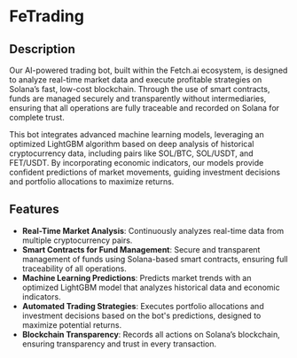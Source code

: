 # FeTrading


## Description

Our AI-powered trading bot, built within the Fetch.ai ecosystem, is designed to analyze real-time market data and execute profitable strategies on Solana’s fast, low-cost blockchain. Through the use of smart contracts, funds are managed securely and transparently without intermediaries, ensuring that all operations are fully traceable and recorded on Solana for complete trust.

This bot integrates advanced machine learning models, leveraging an optimized LightGBM algorithm based on deep analysis of historical cryptocurrency data, including pairs like SOL/BTC, SOL/USDT, and FET/USDT. By incorporating economic indicators, our models provide confident predictions of market movements, guiding investment decisions and portfolio allocations to maximize returns.

## Features

- **Real-Time Market Analysis**: Continuously analyzes real-time data from multiple cryptocurrency pairs.
- **Smart Contracts for Fund Management**: Secure and transparent management of funds using Solana-based smart contracts, ensuring full traceability of all operations.
- **Machine Learning Predictions**: Predicts market trends with an optimized LightGBM model that analyzes historical data and economic indicators.
- **Automated Trading Strategies**: Executes portfolio allocations and investment decisions based on the bot's predictions, designed to maximize potential returns.
- **Blockchain Transparency**: Records all actions on Solana’s blockchain, ensuring transparency and trust in every transaction.



